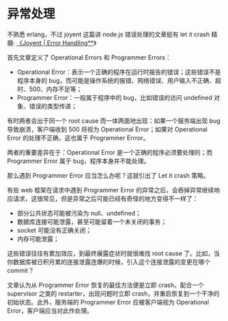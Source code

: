 # 异常处理

不熟悉 erlang，不过 joyent 这篇讲 node.js 错误处理的文章挺有 let it crash 精髓: [《Joyent | Error Handling\*\*](https://www.joyent.com/node-js/production/design/errors)》

首先文章定义了 Operational Errors 和 Programmer Errors：

- Operational Error：表示一个正确的程序在运行时报告的错误；这些错误不是程序本身的 bug，而可能是操作系统的报错、网络错误、用户输入不正确、超时、500、内存不足等；
- Programmer Error：一般属于程序中的 bug，比如错误的访问 undefined 对象、错误的类型传递；

有时两者会出于同一个 root cause 而一体两面地出现：如果一个服务端出现 bug 导致崩溃，客户端收到 500 将视为 Operational Error；如果对 Operational Error 的处理不正确，这也属于 Programmer Errror。

两者的重要差异在于：Operational Error 是一个正确的程序必须要处理的；而 Programmer Error 属于 bug，程序本身并不能处理。

那么遇到 Programmer Error 应当怎么办呢？这就引出了 Let it crash 策略。

有些 web 框架在请求中遇到 Programmer Error 的异常之后，会吞掉异常继续响应请求，这很常见，但是异常之后可能已经有奇怪的地方变得不一样了：

- 部分公共状态可能被污染为 null、undefined；
- 数据库连接可能泄露，甚至可能留着一个未关闭的事务；
- socket 可能没有正确关闭；
- 内存可能泄露；

这些错误往往有累加效应，到最终展露症状时就很难找 root cause 了。比如，当你数据库被日积月累的连接泄露连爆的时候，引入这个连接泄露的变更在哪个 commit？

文章认为从 Programmer Error 恢复的最佳方法便是立即 crash，配合一个 supervisor 之类的 restarter，出现问题时立即 crash，并重启恢复到一个干净的初始状态。此外，服务端的 Programmer Error 应被客户端视为 Operational Error，客户端应当对此作处理。
